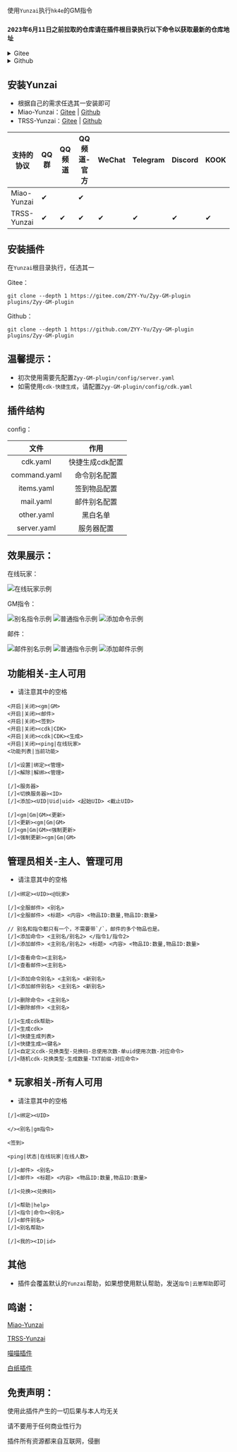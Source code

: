 使用`Yunzai`执行`hk4e`的GM指令

### `2023年6月11日之前拉取的仓库请在插件根目录执行以下命令以获取最新的仓库地址`

<details><summary>Gitee</summary>

 ```
git remote set-url origin https://gitee.com/Zyy955/Zyy-GM-plugin.git && git pull
```
</details>

<details><summary>Github</summary>

```
git remote set-url origin https://github.com/Zyy955/Zyy-GM-plugin.git && git pull
```
</details>


## 安装Yunzai

* 根据自己的需求任选其一安装即可
* Miao-Yunzai：[Gitee](https://gitee.com/yoimiya-kokomi/Miao-Yunzai) | [Github](https://github.com/yoimiya-kokomi/Miao-Yunzai)
* TRSS-Yunzai：[Gitee](https://gitee.com/TimeRainStarSky/Yunzai) | [Github](https://github.com/TimeRainStarSky/Yunzai)

| 支持的协议       | QQ群 | QQ频道 | QQ频道-官方 | WeChat | Telegram | Discord | KOOK |
|-------------|-----|------|---------|--------|----------|---------|------|
| Miao-Yunzai | ✔   |      | ✔       |        |          |         |      |
| TRSS-Yunzai | ✔   | ✔    | ✔       | ✔      | ✔        | ✔       | ✔    |

## 安装插件

在`Yunzai`根目录执行，任选其一

Gitee：
```
git clone --depth 1 https://gitee.com/ZYY-Yu/Zyy-GM-plugin plugins/Zyy-GM-plugin
```

Github：
```
git clone --depth 1 https://github.com/ZYY-Yu/Zyy-GM-plugin plugins/Zyy-GM-plugin
```
## 温馨提示：
* 初次使用需要先配置`Zyy-GM-plugin/config/server.yaml`
* 如需使用`cdk-快捷生成`，请配置`Zyy-GM-plugin/config/cdk.yaml`

## 插件结构

config：

| 文件           | 作用        |
|:------------:|:---------:|
| cdk.yaml     | 快捷生成cdk配置 |
| command.yaml | 命令别名配置    |
| items.yaml   | 签到物品配置    |
| mail.yaml    | 邮件别名配置    |
| other.yaml   | 黑白名单      |
| server.yaml  | 服务器配置     |


## 效果展示：

在线玩家：

![在线玩家示例](https://i.328888.xyz/2023/05/13/iuRFgt.png)

GM指令：

![别名指令示例](https://i.328888.xyz/2023/04/30/iKq4VU.png)
![普通指令示例](https://i.328888.xyz/2023/04/30/iKqAbv.png)
![添加命令示例](https://i.328888.xyz/2023/05/13/iuRGKJ.png)

邮件：

![邮件别名示例](https://i.328888.xyz/2023/04/30/iKYK3N.png)
![普通指令示例](https://i.328888.xyz/2023/04/30/iKqUQy.png)
![添加邮件示例](https://i.328888.xyz/2023/05/13/iuRhUc.png)



## 功能相关-主人可用
* 请注意其中的空格
```
<开启|关闭><gm|GM>
<开启|关闭><邮件>
<开启|关闭><签到>
<开启|关闭><cdk|CDK>
<开启|关闭><cdk|CDK><生成>
<开启|关闭><ping|在线玩家>
<功能列表|当前功能>

[/]<设置|绑定><管理>
[/]<解除|解绑><管理>

[/]<服务器>
[/]<切换服务器><ID>
[/]<添加><UID|Uid|uid> <起始UID> <截止UID>

[/]<gm|Gm|GM><更新>
[/]<更新><gm|Gm|GM>
[/]<gm|Gm|GM><强制更新>
[/]<强制更新><gm|Gm|GM>
```


## 管理员相关-主人、管理可用
* 请注意其中的空格
```
[/]<绑定><UID><@玩家>

[/]<全服邮件> <别名>
[/]<全服邮件> <标题> <内容> <物品ID:数量,物品ID:数量>

// 别名和指令都只有一个，不需要带`/`，邮件的多个物品也是。
[/]<添加命令> <主别名/别名2> </指令1/指令2>
[/]<添加邮件> <主别名/别名2> <标题> <内容> <物品ID:数量,物品ID:数量>

[/]<查看命令><主别名>
[/]<查看邮件><主别名>

[/]<添加命令别名> <主别名> <新别名>
[/]<添加邮件别名> <主别名> <新别名>

[/]<删除命令> <主别名>
[/]<删除邮件> <主别名>

[/]<生成cdk帮助>
[/]<生成cdk>
[/]<快捷生成列表>
[/]<快捷生成><键名>
[/]<自定义cdk-兑换类型-兑换码-总使用次数-单uid使用次数-对应命令>
[/]<随机cdk-兑换类型-生成数量-TXT前缀-对应命令>
```


## * 玩家相关-所有人可用
* 请注意其中的空格
```
[/]<绑定><UID>

</><别名|gm指令>

<签到>

<ping|状态|在线玩家|在线人数>

[/]<邮件> <别名>
[/]<邮件> <标题> <内容> <物品ID:数量,物品ID:数量>

[/]<兑换><兑换码>

[/]<帮助|help>
[/]<指令|命令><别名>
[/]<邮件别名>
[/]<别名帮助>

[/]<我的><ID|id>
```

## 其他

* 插件会覆盖默认的`Yunzai`帮助，如果想使用默认帮助，发送`指令|云崽帮助`即可

## 鸣谢：
[Miao-Yunzai](https://github.com/yoimiya-kokomi/Miao-Yunzai)

[TRSS-Yunzai](https://github.com/TimeRainStarSky/Yunzai)

[喵喵插件](https://github.com/yoimiya-kokomi/miao-plugin)

[白纸插件](https://github.com/HeadmasterTan/zhi-plugin)

## 免责声明：
使用此插件产生的一切后果与本人均无关

请不要用于任何商业性行为

插件所有资源都来自互联网，侵删
